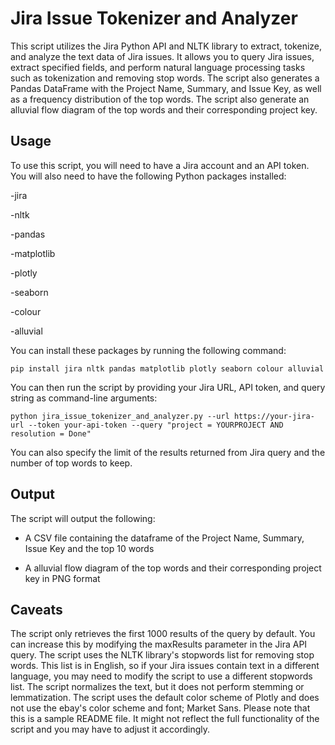 # Jira Issue Tokenizer and Analyzer

This script utilizes the Jira Python API and NLTK library to extract, tokenize, and analyze the text data of Jira issues. It allows you to query Jira issues, extract specified fields, and perform natural language processing tasks such as tokenization and removing stop words. The script also generates a Pandas DataFrame with the Project Name, Summary, and Issue Key, as well as a frequency distribution of the top words. The script also generate an alluvial flow diagram of the top words and their corresponding project key.

## Usage
To use this script, you will need to have a Jira account and an API token. You will also need to have the following Python packages installed:

-jira

-nltk

-pandas

-matplotlib

-plotly

-seaborn

-colour

-alluvial

You can install these packages by running the following command:

    pip install jira nltk pandas matplotlib plotly seaborn colour alluvial

You can then run the script by providing your Jira URL, API token, and query string as command-line arguments:


    python jira_issue_tokenizer_and_analyzer.py --url https://your-jira-url --token your-api-token --query "project = YOURPROJECT AND resolution = Done"

You can also specify the limit of the results returned from Jira query and the number of top words to keep.

## Output

The script will output the following:

- A CSV file containing the dataframe of the Project Name, Summary, Issue Key and the top 10 words

- A alluvial flow diagram of the top words and their corresponding project key in PNG format

## Caveats

The script only retrieves the first 1000 results of the query by default. You can increase this by modifying the maxResults parameter in the Jira API query.
The script uses the NLTK library's stopwords list for removing stop words. This list is in English, so if your Jira issues contain text in a different language, you may need to modify the script to use a different stopwords list.
The script normalizes the text, but it does not perform stemming or lemmatization.
The script uses the default color scheme of Plotly and does not use the ebay's color scheme and font; Market Sans.
Please note that this is a sample README file. It might not reflect the full functionality of the script and you may have to adjust it accordingly.

